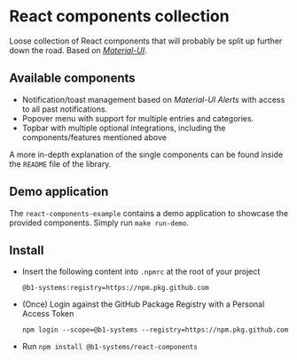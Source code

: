 # React components collection

Loose collection of React components that will probably be split up further down the
road. Based on [_Material-UI_](https://material-ui.com).

## Available components

- Notification/toast management based on _Material-UI Alerts_ with access to all past
  notifications.
- Popover menu with support for multiple entries and categories.
- Topbar with multiple optional integrations, including the components/features
  mentioned above

A more in-depth explanation of the single components can be found inside the `README`
file of the library.

## Demo application

The `react-components-example` contains a demo application to showcase the provided
components. Simply run `make run-demo`.

## Install

- Insert the following content into `.npmrc` at the root of your project
  ```
  @b1-systems:registry=https://npm.pkg.github.com
  ```
- (Once) Login against the GitHub Package Registry with a Personal Access Token
  ```
  npm login --scope=@b1-systems --registry=https://npm.pkg.github.com
  ```
- Run `npm install @b1-systems/react-components`
